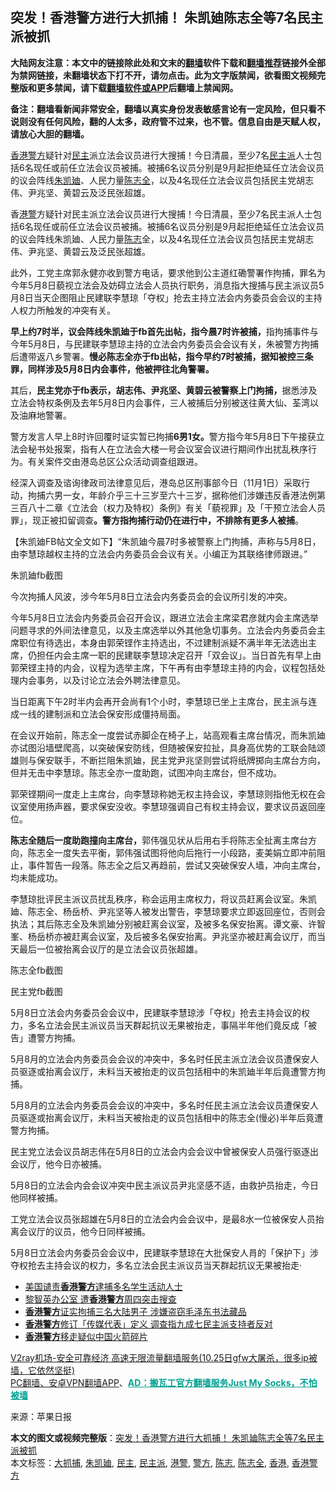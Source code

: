  <h2>突发！香港警方进行大抓捕！ 朱凯廸陈志全等7名民主派被抓</h2> <p class="notice"><b>大陆网友注意：本文中的链接除此处和文末的<a href="https://github.com/bannedbook/fanqiang" >翻墙</a>软件下载和<a href="https://github.com/killgcd/justmysocks/blob/master/README.md">翻墙推荐</a>链接外全部为禁网链接，未翻墙状态下打不开，请勿点击。此为文字版禁闻，欲看图文视频完整版和更多禁闻，请下载<a href="https://github.com/bannedbook/fanqiang">翻墙软件或APP</a>后翻墙上禁闻网。</p><p>备注：翻墙看新闻非常安全，翻墙以真实身份发表敏感言论有一定风险，但只看不说则没有任何风险，翻的人太多，政府管不过来，也不管。信息自由是天赋人权，请放心大胆的翻墙。</b></p>  <div class="entry"> <p id="summary"><a href="https://www.bannedbook.org/bnews/tag/%e9%a6%99%e6%b8%af/" class="st_tag internal_tag" rel="tag" title="标签 香港 下的日志">香港</a><a href="https://www.bannedbook.org/bnews/tag/%e8%ad%a6%e6%96%b9/" class="st_tag internal_tag" rel="tag" title="标签 警方 下的日志">警方</a>疑针对<a href="https://www.bannedbook.org/bnews/tag/%e6%b0%91%e4%b8%bb/" class="st_tag internal_tag" rel="tag" title="标签 民主 下的日志">民主</a>派立法会议员进行大搜捕！今日清晨，至少7名<a href="https://www.bannedbook.org/bnews/tag/%E6%B0%91%E4%B8%BB%E6%B4%BE/" class="st_tag internal_tag" rel="tag" title="标签 民主派 下的日志">民主派</a>人士包括6名现任或前任立法会议员被捕。被捕6名议员分别是9月起拒绝延任立法会议员的议会阵线<a href="https://www.bannedbook.org/bnews/tag/%E6%9C%B1%E5%87%AF%E5%BB%B8/" class="st_tag internal_tag" rel="tag" title="标签 朱凯廸 下的日志">朱凯廸</a>、人民力量<a href="https://www.bannedbook.org/bnews/tag/%e9%99%88%e5%bf%97%e5%85%a8/" class="st_tag internal_tag" rel="tag" title="标签 陈志全 下的日志">陈志全</a>，以及4名现任立法会议员包括民主党胡志伟、尹兆坚、黄碧云及泛民张超雄。</p> <p id="conimg"></p> <p>香<a href="https://www.bannedbook.org/bnews/tag/%E6%B8%AF%E8%AD%A6/" class="st_tag internal_tag" rel="tag" title="标签 港警 下的日志">港警</a>方疑针对民主派立法会议员进行大搜捕！今日清晨，至少7名民主派人士包括6名现任或前任立法会议员被捕。被捕6名议员分别是9月起拒绝延任立法会议员的议会阵线朱凯廸、人民力量<a href="https://www.bannedbook.org/bnews/tag/%e9%99%88%e5%bf%97/" class="st_tag internal_tag" rel="tag" title="标签 陈志 下的日志">陈志</a>全，以及4名现任立法会议员包括民主党胡志伟、尹兆坚、黄碧云及泛民张超雄。</p> <p>此外，工党主席郭永健亦收到警方电话，要求他到公主道红磡警署作拘捕，罪名为今年5月8日藐视立法会及妨碍立法会人员执行职务，消息指大搜捕与民主派议员5月8日当天企图阻止民建联李慧琼「夺权」抢去主持立法会内务委员会会议的主持人权力所触发的冲突有关。</p> <p><strong>早上约7时半，议会阵线朱凯廸于fb首先出帖，指今晨7时许被捕，</strong>指拘捕事件与今年5月8日，与民建联李慧琼主持的立法会内务委员会会议有关，朱被警方拘捕后遭带返八乡警署。<strong>慢必陈志全亦于fb出帖，指今早约7时被捕，据知被控三条罪，同样涉及5月8日内会事件，他被押往北角警署。</strong></p> <p>其后，<strong>民主党亦于fb表示，胡志伟、尹兆坚、黄碧云被警察上门拘捕，</strong>据悉涉及立法会特权条例及去年5月8日内会事件，三人被捕后分别被送往黄大仙、荃湾以及油麻地警署。</p> <p>警方发言人早上8时许回覆时证实暂已拘捕<strong>6男1女。</strong>警方指今年5月8日下午接获立法会秘书处报案，指有人在立法会大楼一号会议室会议进行期间作出扰乱秩序行为。有关案件交由港岛总区公众活动调查组跟进。</p> <p>经深入调查及谘询律政司法律意见后，港岛总区刑事部今日（11月1日）采取行动，拘捕六男一女，年龄介乎三十三岁至六十三岁，据称他们涉嫌违反香港法例第三百八十二章《立法会（权力及特权）条例》有关「藐视罪」及「干预立法会人员罪」，现正被扣留调查<strong>。警方指拘捕行动仍在进行中，不排除有更多人被捕</strong>。</p> <p>【朱凯廸FB帖文全文如下】“朱凯廸今晨7时多被警察上门拘捕，声称与5月8日，由李慧琼越权主持的立法会内务委员会会议有关。小编正为其联络律师跟进。”</p>  <p></p> <p>朱凯廸fb截图</p> <p>今次拘捕人风波，涉今年5月8日立法会内务委员会的会议所引发的冲突。</p> <p>今年5月8日立法会内务委员会召开会议，跟进立法会主席梁君彦就内会主席选举问题寻求的外间法律意见，以及主席选举以外其他急切事务。立法会内务委员会主席职位有待选出，本身由郭荣铿作主持选出，不过建制派疑不满半年无法选出主席，仍担任内会主席一职的民建联李慧琼决定召开「双会议」。当日首先有早上由郭荣铿主持的内会，议程为选举主席，下午再有由李慧琼主持的内会，议程包括处理内会事务，以及讨论立法会外聘法律意见。</p> <p>当日距离下午2时半内会再开会尚有1个小时，李慧琼已坐上主席台，民主派与连成一线的建制派和立法会保安形成僵持局面。</p> <p>在会议开始前，陈志全一度尝试赤脚企在椅子上，站高观看主席台情况，而朱凯廸亦试图沿墙壁爬高，以突破保安防线，但随被保安拉扯，具身高优势的工联会陆颂雄则与保安联手，不断拦阻朱凯廸，民主党尹兆坚则尝试将纸牌掷向主席台方向，但并无击中李慧琼。陈志全亦一度助跑，试图冲向主席台，但不成功。</p> <p>郭荣铿期间一度走上主席台，向李慧琼称她无权主持会议，李慧琼则指他无权在会议室使用扬声器，要求保安没收。李慧琼强调自己有权主持会议，要求议员返回座位。</p> <p><strong>陈志全随后一度助跑撞向主席台，</strong>郭伟强见状从后用右手将陈志全扯离主席台方向，陈志全一度失去平衡，郭伟强试图将他向后拖行一小段路，麦美娟立即冲前阻止，事件暂告一段落。陈志全之后又再趋前，尝试又突破保安人墙，冲向主席台，均未能成功。</p> <p>李慧琼批评民主派议员扰乱秩序，称会运用主席权力，将议员赶离会议室。朱凯廸、陈志全、杨岳桥、尹兆坚等人被发出警告，李慧琼要求立即返回座位，否则会执法；其后陈志全及朱凯廸分别被赶离会议室，及被多名保安抬离。谭文豪、许智峯、杨岳桥亦被赶离会议室，及后被多名保安抬离。尹兆坚亦被赶离会议厅，而当天最后一位被抬离会议厅的是立法会议员张超雄。</p>  <p></p> <p>陈志全fb截图</p> <p></p> <p>民主党fb截图</p> <p></p> <p>5月8日立法会内务委员会会议中，民建联李慧琼涉「夺权」抢去主持会议的权力，多名立法会民主派议员当天群起抗议无果被抬走，事隔半年他们竟反成「被告」遭警方拘捕。</p> <p></p> <p>5月8月的立法会内务委员会会议的冲突中，多名时任民主派立法会议员遭保安人员驱逐或抬离会议厅，未料当天被抬走的议员包括相中的朱凯廸半年后竟遭警方拘捕。</p> <p></p>  <p>5月8月的立法会内务委员会会议的冲突中，多名时任民主派立法会议员遭保安人员驱逐或抬离会议厅，未料当天被抬走的议员包括相中的陈志全(慢必)半年后竟遭警方拘捕。</p> <p></p> <p>民主党立法会议员胡志伟在5月8日的立法会内会会议中曾被保安人员强行驱逐出会议厅，他今日亦被捕。</p> <p></p> <p>5月8日的立法会内会会议冲突中民主派议员尹兆坚感不适，由救护员抬走，今日他同样被捕。</p> <p></p> <p>工党立法会议员张超雄在5月8日的立法会内会会议中，是最8水一位被保安人员抬离会议厅的议员，他今日同样被捕。</p> <p></p> <p>5月8日立法会内务委员会会议中，民建联李慧琼在大批保安人肙的「保护下」涉夺权抢去主持会议的权力，多名立法会民主派议员当天群起抗议无果被抬走‧</p>  <ul class='op-related-articles' title='相关阅读'> <li><a href='https://www.bannedbook.org/bnews/headline/20201030/1422471.html' target='_blank'>美国谴责<b>香港警方</b>逮捕多名学生活动人士</a></li> <li><a href='https://www.bannedbook.org/bnews/comments/20201015/1414458.html' target='_blank'>黎智英办公室 遭<b>香港警方</b>周四突击搜查</a></li> <li><a href='https://www.bannedbook.org/bnews/headline/20201007/1409754.html' target='_blank'><b>香港警方</b>证实拘捕三名大陆男子 涉嫌盗窃毛泽东书法藏品</a></li> <li><a href='https://www.bannedbook.org/bnews/headline/20201006/1409072.html' target='_blank'><b>香港警方</b>修订「传媒代表」定义 调查指九成七民主派支持者反对</a></li> <li><a href='https://www.bannedbook.org/bnews/baitai/20201004/1408014.html' target='_blank'><b>香港警方</b>移走疑似中国火箭碎片</a></li> </ul> <p class="texttj"> <a href="https://www.bannedbook.org/forum23/topic22702.html" target="_blank">V2ray机场-安全可靠经济 高速无限流量翻墙服务(10.25日gfw大屠杀，很多ip被墙，它依然坚挺)</a><br/> <a href="https://github.com/bannedbook/fanqiang/wiki/%E7%A6%81%E9%97%BB%E7%BD%91%E5%AE%89%E5%8D%93%E7%BF%BB%E5%A2%99%E6%96%B0%E9%97%BBAPP" target="_blank">PC翻墙、安卓VPN翻墙APP</a>、<span onclick="window.open('https://github.com/killgcd/justmysocks/blob/master/README.md')" style="font-weight:bold;color:#00A191;cursor:pointer;text-decoration:underline;outline:none">AD：搬瓦工官方翻墙服务Just My Socks，不怕被墙</span></p><p> 来源：苹果日报 </p><a name='sharetosocial'></a>       <div><b>本文的图文或视频完整版</b>：<a href='https://www.bannedbook.org/bnews/topimagenews/20201101/1423825.html'>突发！香港警方进行大抓捕！ 朱凯廸陈志全等7名民主派被抓</a></div>  </div><!--END ENTRY--> <div class="postfooter"> <div>本文标签：<a href="https://www.bannedbook.org/bnews/tag/%E5%A4%A7%E6%8A%93%E6%8D%95/" rel="tag">大抓捕</a>, <a href="https://www.bannedbook.org/bnews/tag/%E6%9C%B1%E5%87%AF%E5%BB%B8/" rel="tag">朱凯廸</a>, <a href="https://www.bannedbook.org/bnews/tag/%e6%b0%91%e4%b8%bb/" rel="tag">民主</a>, <a href="https://www.bannedbook.org/bnews/tag/%E6%B0%91%E4%B8%BB%E6%B4%BE/" rel="tag">民主派</a>, <a href="https://www.bannedbook.org/bnews/tag/%E6%B8%AF%E8%AD%A6/" rel="tag">港警</a>, <a href="https://www.bannedbook.org/bnews/tag/%e8%ad%a6%e6%96%b9/" rel="tag">警方</a>, <a href="https://www.bannedbook.org/bnews/tag/%e9%99%88%e5%bf%97/" rel="tag">陈志</a>, <a href="https://www.bannedbook.org/bnews/tag/%e9%99%88%e5%bf%97%e5%85%a8/" rel="tag">陈志全</a>, <a href="https://www.bannedbook.org/bnews/tag/%e9%a6%99%e6%b8%af/" rel="tag">香港</a>, <a href="https://www.bannedbook.org/bnews/tag/%E9%A6%99%E6%B8%AF%E8%AD%A6%E6%96%B9/" rel="tag">香港警方</a></div>  </div><!--END POSTFOOTER--> 